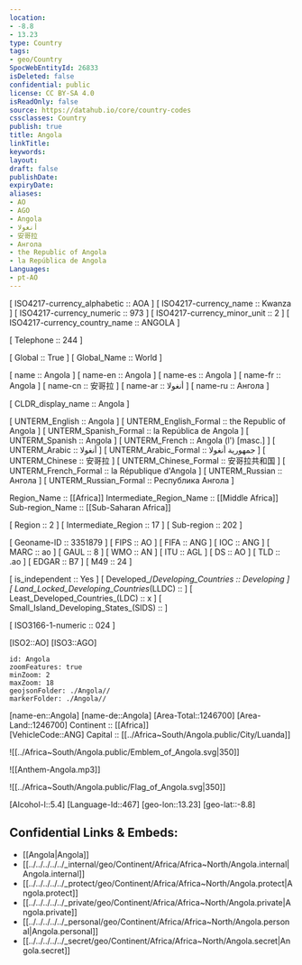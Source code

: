 ```yaml
---
location:
- -8.8
- 13.23
type: Country
tags:
- geo/Country
SpocWebEntityId: 26833
isDeleted: false
confidential: public
license: CC BY-SA 4.0
isReadOnly: false
source: https://datahub.io/core/country-codes
cssclasses: Country
publish: true
title: Angola
linkTitle: 
keywords: 
layout: 
draft: false
publishDate: 
expiryDate: 
aliases:
- AO
- AGO
- Angola
- أنغولا
- 安哥拉
- Ангола
- the Republic of Angola
- la República de Angola
Languages:
- pt-AO
---
```



[	ISO4217-currency_alphabetic	 :: AOA ] 
[	ISO4217-currency_name	 :: Kwanza ] 
[	ISO4217-currency_numeric	 :: 973 ] 
[	ISO4217-currency_minor_unit	 :: 2 ] 
[	ISO4217-currency_country_name	 :: ANGOLA ] 

[	Telephone	 :: 244 ] 

[	Global	 :: True ] 
[	Global_Name	 :: World ] 

[	name	 :: Angola ] 
[	name-en	 :: Angola ] 
[	name-es	 :: Angola ] 
[	name-fr	 :: Angola ] 
[	name-cn	 :: 安哥拉 ] 
[	name-ar	 :: أنغولا ] 
[	name-ru	 :: Ангола ] 

[	CLDR_display_name	 :: Angola ] 

[	UNTERM_English	 :: Angola ] 
[	UNTERM_English_Formal	 :: the Republic of Angola ] 
[	UNTERM_Spanish_Formal	 :: la República de Angola ] 
[	UNTERM_Spanish	 :: Angola ] 
[	UNTERM_French	 :: Angola (l') [masc.] ] 
[	UNTERM_Arabic	 :: أنغولا ] 
[	UNTERM_Arabic_Formal	 :: جمهورية أنغولا ] 
[	UNTERM_Chinese	 :: 安哥拉 ] 
[	UNTERM_Chinese_Formal	 :: 安哥拉共和国 ] 
[	UNTERM_French_Formal	 :: la République d'Angola ] 
[	UNTERM_Russian	 :: Ангола ] 
[	UNTERM_Russian_Formal	 :: Республика Ангола ] 

Region_Name ::  [[Africa]] 
Intermediate_Region_Name ::  [[Middle Africa]] 
Sub-region_Name ::  [[Sub-Saharan Africa]] 

[	Region	 :: 2 ] 
[	Intermediate_Region	 :: 17 ] 
[	Sub-region	 :: 202 ] 

[	Geoname-ID	 :: 3351879 ] 
[	FIPS	 :: AO ] 
[	FIFA	 :: ANG ] 
[	IOC	 :: ANG ] 
[	MARC	 :: ao ] 
[	GAUL	 :: 8 ] 
[	WMO	 :: AN ] 
[	ITU	 :: AGL ] 
[	DS	 :: AO ] 
[	TLD	 :: .ao ] 
[	EDGAR	 :: B7 ] 
[	M49	 :: 24 ] 

[	is_independent	 :: Yes ] 
[	Developed_/_Developing_Countries	 :: Developing ] 
[	Land_Locked_Developing_Countries_(LLDC)	 ::  ] 
[	Least_Developed_Countries_(LDC)	 :: x ] 
[	Small_Island_Developing_States_(SIDS)	 ::  ] 

[	ISO3166-1-numeric	 :: 024 ] 



[ISO2::AO] 
[ISO3::AGO] 
```leaflet
id: Angola
zoomFeatures: true 
minZoom: 2 
maxZoom: 18
geojsonFolder: ./Angola//
markerFolder: ./Angola//
```

[name-en::Angola] 
[name-de::Angola] 
[Area-Total::1246700] 
[Area-Land::1246700] 
Continent :: [[Africa]]  
[VehicleCode::ANG] 
Capital :: [[../Africa~South/Angola.public/City/Luanda]]  

![[../Africa~South/Angola.public/Emblem_of_Angola.svg|350]] 

![[Anthem-Angola.mp3]] 

![[../Africa~South/Angola.public/Flag_of_Angola.svg|350]] 

[Alcohol-l::5.4] 
[Language-Id::467] 
[geo-lon::13.23] 
[geo-lat::-8.8] 



## Confidential Links & Embeds: 
- [[Angola|Angola]] 
- [[../../../../../_internal/geo/Continent/Africa/Africa~North/Angola.internal|Angola.internal]] 
- [[../../../../../_protect/geo/Continent/Africa/Africa~North/Angola.protect|Angola.protect]] 
- [[../../../../../_private/geo/Continent/Africa/Africa~North/Angola.private|Angola.private]] 
- [[../../../../../_personal/geo/Continent/Africa/Africa~North/Angola.personal|Angola.personal]] 
- [[../../../../../_secret/geo/Continent/Africa/Africa~North/Angola.secret|Angola.secret]] 
